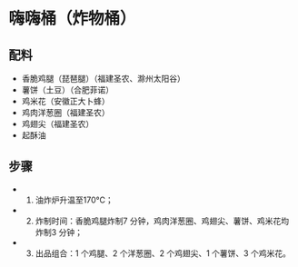 # 嗨嗨桶（炸物桶）

## 配料

- 香脆鸡腿（琵琶腿）（福建圣农、滁州太阳谷）
- 薯饼（土豆）（合肥菲诺）
- 鸡米花（安徽正大卜蜂）
- 鸡肉洋葱圈（福建圣农）
- 鸡翅尖（福建圣农）
- 起酥油

## 步骤

- 1. 油炸炉升温至170℃；
- 2. 炸制时间：香脆鸡腿炸制7 分钟，鸡肉洋葱圈、鸡翅尖、薯饼、鸡米花均炸制3 分钟；
- 3. 出品组合：1 个鸡腿、2 个洋葱圈、2 个鸡翅尖、1 个薯饼、3 个鸡米花。

